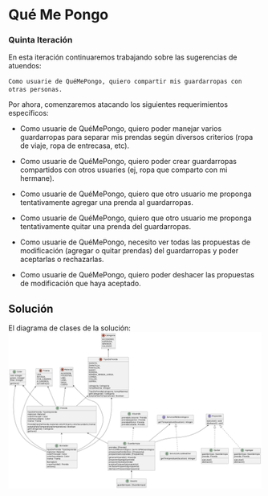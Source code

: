 # Qué Me Pongo

### Quinta Iteración

En esta iteración continuaremos trabajando sobre las sugerencias de atuendos:
~~~
Como usuarie de QuéMePongo, quiero compartir mis guardarropas con otras personas.
~~~

Por ahora, comenzaremos atacando los siguientes requerimientos específicos:

- Como usuarie de QuéMePongo, quiero poder manejar varios guardarropas para separar mis prendas según diversos criterios (ropa de viaje, ropa de entrecasa, etc). 

- Como usuarie de QuéMePongo, quiero poder crear guardarropas compartidos con otros usuaries (ej, ropa que comparto con mi hermane). 

- Como usuarie de QuéMePongo, quiero que otro usuario me proponga tentativamente agregar una prenda al guardarropas.

- Como usuarie de QuéMePongo, quiero que otro usuario me proponga tentativamente quitar una prenda del guardarropas.

- Como usuarie de QuéMePongo, necesito ver todas las propuestas de modificación (agregar o quitar prendas) del guardarropas y poder aceptarlas o rechazarlas.

- Como usuarie de QuéMePongo, quiero poder deshacer las propuestas de modificación que haya aceptado.

## Solución

El diagrama de clases de la solución:
![Imagen del diagrama de clases](https://raw.githubusercontent.com/mfiandrino/DDS-K3053-ViernesNoche/master/05-QueMePongo5/EjercicioQueMePongo5.png)